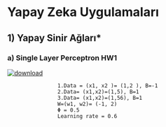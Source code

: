 # Yapay Zeka Uygulamaları
##         1) Yapay Sinir Ağları*
###                   a) Single Layer Perceptron HW1
[        ![download](https://user-images.githubusercontent.com/106076072/198830353-1f5d8a4d-3051-41da-b6f1-4ba749e2668a.jpg)
](https://images.deepai.org/glossary-terms/perceptron-6168423.jpg)

                    1.Data = (x1, x2 )= (1,2 ), B=-1
                    2.Data= (x1,x2)=(1,5), B=1
                    3.Data= (x1,x2)=(1,56), B=1
                    W=(w1, w2)= (-1, 2)
                    Φ = 0.5
                    Learning rate = 0.6
